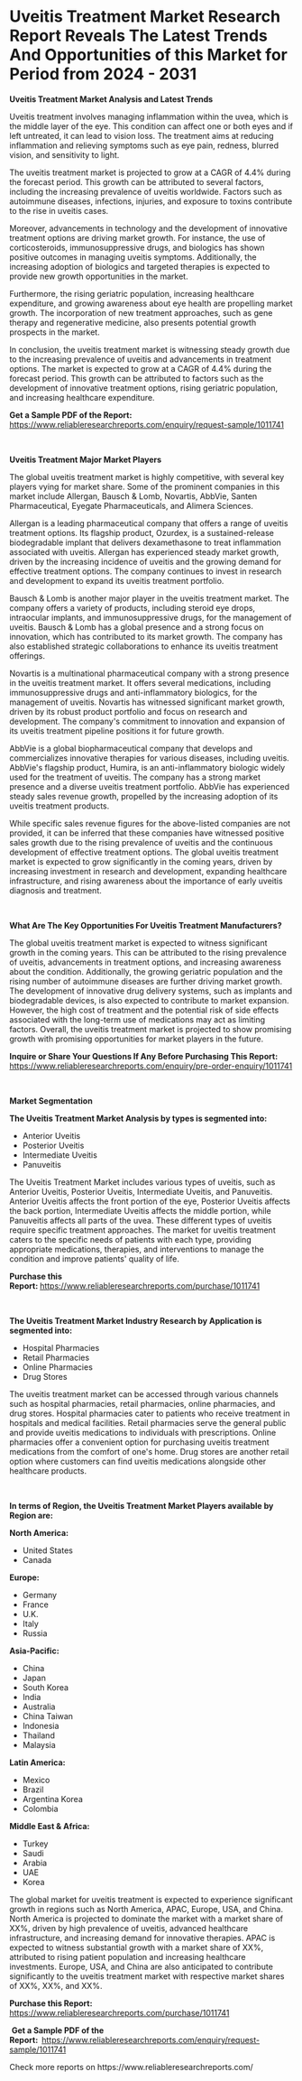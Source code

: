 <p><h1>Uveitis Treatment Market Research Report Reveals The Latest Trends And Opportunities of this Market for Period from 2024 - 2031</h1></p><p><strong>Uveitis Treatment Market Analysis and Latest Trends</strong></p>
<p><p>Uveitis treatment involves managing inflammation within the uvea, which is the middle layer of the eye. This condition can affect one or both eyes and if left untreated, it can lead to vision loss. The treatment aims at reducing inflammation and relieving symptoms such as eye pain, redness, blurred vision, and sensitivity to light.</p><p>The uveitis treatment market is projected to grow at a CAGR of 4.4% during the forecast period. This growth can be attributed to several factors, including the increasing prevalence of uveitis worldwide. Factors such as autoimmune diseases, infections, injuries, and exposure to toxins contribute to the rise in uveitis cases.</p><p>Moreover, advancements in technology and the development of innovative treatment options are driving market growth. For instance, the use of corticosteroids, immunosuppressive drugs, and biologics has shown positive outcomes in managing uveitis symptoms. Additionally, the increasing adoption of biologics and targeted therapies is expected to provide new growth opportunities in the market.</p><p>Furthermore, the rising geriatric population, increasing healthcare expenditure, and growing awareness about eye health are propelling market growth. The incorporation of new treatment approaches, such as gene therapy and regenerative medicine, also presents potential growth prospects in the market.</p><p>In conclusion, the uveitis treatment market is witnessing steady growth due to the increasing prevalence of uveitis and advancements in treatment options. The market is expected to grow at a CAGR of 4.4% during the forecast period. This growth can be attributed to factors such as the development of innovative treatment options, rising geriatric population, and increasing healthcare expenditure.</p></p>
<p><strong>Get a Sample PDF of the Report:&nbsp;</strong> <a href="https://www.reliableresearchreports.com/enquiry/request-sample/1011741">https://www.reliableresearchreports.com/enquiry/request-sample/1011741</a></p>
<p>&nbsp;</p>
<p><strong>Uveitis Treatment Major Market Players</strong></p>
<p><p>The global uveitis treatment market is highly competitive, with several key players vying for market share. Some of the prominent companies in this market include Allergan, Bausch & Lomb, Novartis, AbbVie, Santen Pharmaceutical, Eyegate Pharmaceuticals, and Alimera Sciences.</p><p>Allergan is a leading pharmaceutical company that offers a range of uveitis treatment options. Its flagship product, Ozurdex, is a sustained-release biodegradable implant that delivers dexamethasone to treat inflammation associated with uveitis. Allergan has experienced steady market growth, driven by the increasing incidence of uveitis and the growing demand for effective treatment options. The company continues to invest in research and development to expand its uveitis treatment portfolio.</p><p>Bausch & Lomb is another major player in the uveitis treatment market. The company offers a variety of products, including steroid eye drops, intraocular implants, and immunosuppressive drugs, for the management of uveitis. Bausch & Lomb has a global presence and a strong focus on innovation, which has contributed to its market growth. The company has also established strategic collaborations to enhance its uveitis treatment offerings.</p><p>Novartis is a multinational pharmaceutical company with a strong presence in the uveitis treatment market. It offers several medications, including immunosuppressive drugs and anti-inflammatory biologics, for the management of uveitis. Novartis has witnessed significant market growth, driven by its robust product portfolio and focus on research and development. The company's commitment to innovation and expansion of its uveitis treatment pipeline positions it for future growth.</p><p>AbbVie is a global biopharmaceutical company that develops and commercializes innovative therapies for various diseases, including uveitis. AbbVie's flagship product, Humira, is an anti-inflammatory biologic widely used for the treatment of uveitis. The company has a strong market presence and a diverse uveitis treatment portfolio. AbbVie has experienced steady sales revenue growth, propelled by the increasing adoption of its uveitis treatment products.</p><p>While specific sales revenue figures for the above-listed companies are not provided, it can be inferred that these companies have witnessed positive sales growth due to the rising prevalence of uveitis and the continuous development of effective treatment options. The global uveitis treatment market is expected to grow significantly in the coming years, driven by increasing investment in research and development, expanding healthcare infrastructure, and rising awareness about the importance of early uveitis diagnosis and treatment.</p></p>
<p>&nbsp;</p>
<p><strong>What Are The Key Opportunities For Uveitis Treatment Manufacturers?</strong></p>
<p><p>The global uveitis treatment market is expected to witness significant growth in the coming years. This can be attributed to the rising prevalence of uveitis, advancements in treatment options, and increasing awareness about the condition. Additionally, the growing geriatric population and the rising number of autoimmune diseases are further driving market growth. The development of innovative drug delivery systems, such as implants and biodegradable devices, is also expected to contribute to market expansion. However, the high cost of treatment and the potential risk of side effects associated with the long-term use of medications may act as limiting factors. Overall, the uveitis treatment market is projected to show promising growth with promising opportunities for market players in the future.</p></p>
<p><strong>Inquire or Share Your Questions If Any Before Purchasing This Report:</strong> <a href="https://www.reliableresearchreports.com/enquiry/pre-order-enquiry/1011741">https://www.reliableresearchreports.com/enquiry/pre-order-enquiry/1011741</a></p>
<p>&nbsp;</p>
<p><strong>Market Segmentation</strong></p>
<p><strong>The Uveitis Treatment Market Analysis by types is segmented into:</strong></p>
<p><ul><li>Anterior Uveitis</li><li>Posterior Uveitis</li><li>Intermediate Uveitis</li><li>Panuveitis</li></ul></p>
<p><p>The Uveitis Treatment Market includes various types of uveitis, such as Anterior Uveitis, Posterior Uveitis, Intermediate Uveitis, and Panuveitis. Anterior Uveitis affects the front portion of the eye, Posterior Uveitis affects the back portion, Intermediate Uveitis affects the middle portion, while Panuveitis affects all parts of the uvea. These different types of uveitis require specific treatment approaches. The market for uveitis treatment caters to the specific needs of patients with each type, providing appropriate medications, therapies, and interventions to manage the condition and improve patients' quality of life.</p></p>
<p><strong>Purchase this Report:&nbsp;</strong><a href="https://www.reliableresearchreports.com/purchase/1011741">https://www.reliableresearchreports.com/purchase/1011741</a></p>
<p>&nbsp;</p>
<p><strong>The Uveitis Treatment Market Industry Research by Application is segmented into:</strong></p>
<p><ul><li>Hospital Pharmacies</li><li>Retail Pharmacies</li><li>Online Pharmacies</li><li>Drug Stores</li></ul></p>
<p><p>The uveitis treatment market can be accessed through various channels such as hospital pharmacies, retail pharmacies, online pharmacies, and drug stores. Hospital pharmacies cater to patients who receive treatment in hospitals and medical facilities. Retail pharmacies serve the general public and provide uveitis medications to individuals with prescriptions. Online pharmacies offer a convenient option for purchasing uveitis treatment medications from the comfort of one's home. Drug stores are another retail option where customers can find uveitis medications alongside other healthcare products.</p></p>
<p>&nbsp;</p>
<p><strong>In terms of Region, the Uveitis Treatment Market Players available by Region are:</strong></p>
<p>
    <p> <strong> North America: </strong>
        <ul>
            <li>United States</li>
            <li>Canada</li>
        </ul>
        </p> 
    <p> <strong> Europe: </strong>
        <ul>
            <li>Germany</li>
            <li>France</li>
            <li>U.K.</li>
            <li>Italy</li>
            <li>Russia</li>
        </ul>
        </p> 
    <p> <strong> Asia-Pacific: </strong>
        <ul>
            <li>China</li>
            <li>Japan</li>
            <li>South Korea</li>
            <li>India</li>
            <li>Australia</li>
            <li>China Taiwan</li>
            <li>Indonesia</li>
            <li>Thailand</li>
            <li>Malaysia</li>
        </ul>
        </p> 
    <p> <strong> Latin America: </strong>
        <ul>
            <li>Mexico</li>
            <li>Brazil</li>
            <li>Argentina Korea</li>
            <li>Colombia</li>
        </ul>
        </p> 
    <p> <strong> Middle East & Africa: </strong>
        <ul>
            <li>Turkey</li>
            <li>Saudi</li>
            <li>Arabia</li>
            <li>UAE</li>
            <li>Korea</li>
        </ul>
    </p>
    </p>
<p><p>The global market for uveitis treatment is expected to experience significant growth in regions such as North America, APAC, Europe, USA, and China. North America is projected to dominate the market with a market share of XX%, driven by high prevalence of uveitis, advanced healthcare infrastructure, and increasing demand for innovative therapies. APAC is expected to witness substantial growth with a market share of XX%, attributed to rising patient population and increasing healthcare investments. Europe, USA, and China are also anticipated to contribute significantly to the uveitis treatment market with respective market shares of XX%, XX%, and XX%.</p></p>
<p><strong>Purchase this Report: </strong><a href="https://www.reliableresearchreports.com/purchase/1011741">https://www.reliableresearchreports.com/purchase/1011741</a></p>
<p>&nbsp;<strong>Get a Sample PDF of the Report:&nbsp;&nbsp;</strong><a href="https://www.reliableresearchreports.com/enquiry/request-sample/1011741">https://www.reliableresearchreports.com/enquiry/request-sample/1011741</a></p>
<p><strong></strong></p>
<p>Check more reports on https://www.reliableresearchreports.com/</p>
